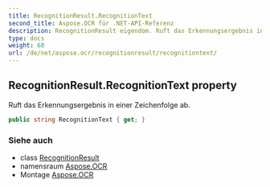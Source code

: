```yaml
---
title: RecognitionResult.RecognitionText
second_title: Aspose.OCR für .NET-API-Referenz
description: RecognitionResult eigendom. Ruft das Erkennungsergebnis in einer Zeichenfolge ab.
type: docs
weight: 60
url: /de/net/aspose.ocr/recognitionresult/recognitiontext/
---
```

## RecognitionResult.RecognitionText property

Ruft das Erkennungsergebnis in einer Zeichenfolge ab.

```csharp
public string RecognitionText { get; }
```

### Siehe auch

* class [RecognitionResult](../)
* namensraum [Aspose.OCR](../../recognitionresult/)
* Montage [Aspose.OCR](../../../)


